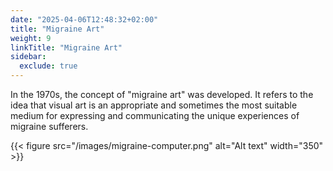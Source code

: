 ```yaml
---
date: "2025-04-06T12:48:32+02:00"
title: "Migraine Art"
weight: 9
linkTitle: "Migraine Art"
sidebar:
  exclude: true
---
```


In the 1970s, the concept of "migraine art" was developed. It refers to the idea that visual art is an appropriate and sometimes the most suitable medium for expressing and communicating the unique experiences of migraine sufferers.

{{< figure src="/images/migraine-computer.png" alt="Alt text" width="350" >}}
